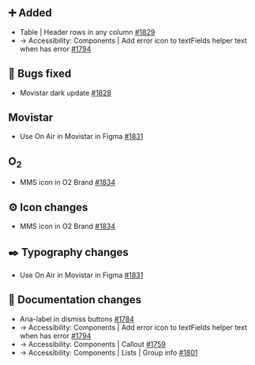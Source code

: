 ## ➕ Added

- Table | Header rows in any column [#1829](https://github.com/Telefonica/mistica-design/issues/1829)
- → Accessibility: Components | Add error icon to textFields helper text when has error [#1794](https://github.com/Telefonica/mistica-design/issues/1794)

## 🐞 Bugs fixed

- Movistar dark update [#1828](https://github.com/Telefonica/mistica-design/issues/1828)

## Movistar

- Use On Air in Movistar in Figma [#1831](https://github.com/Telefonica/mistica-design/issues/1831)

## O<sub>2<sub>

- MMS icon in O2 Brand [#1834](https://github.com/Telefonica/mistica-design/issues/1834)

## ⚙️ Icon changes

- MMS icon in O2 Brand [#1834](https://github.com/Telefonica/mistica-design/issues/1834)

## ✒️ Typography changes

- Use On Air in Movistar in Figma [#1831](https://github.com/Telefonica/mistica-design/issues/1831)

## 📒 Documentation changes

- Aria-label in dismiss buttons [#1784](https://github.com/Telefonica/mistica-design/issues/1784)
- → Accessibility: Components | Add error icon to textFields helper text when has error [#1794](https://github.com/Telefonica/mistica-design/issues/1794)
- → Accessibility: Components | Callout [#1759](https://github.com/Telefonica/mistica-design/issues/1759)
- → Accessibility: Components | Lists | Group info [#1801](https://github.com/Telefonica/mistica-design/issues/1801)

